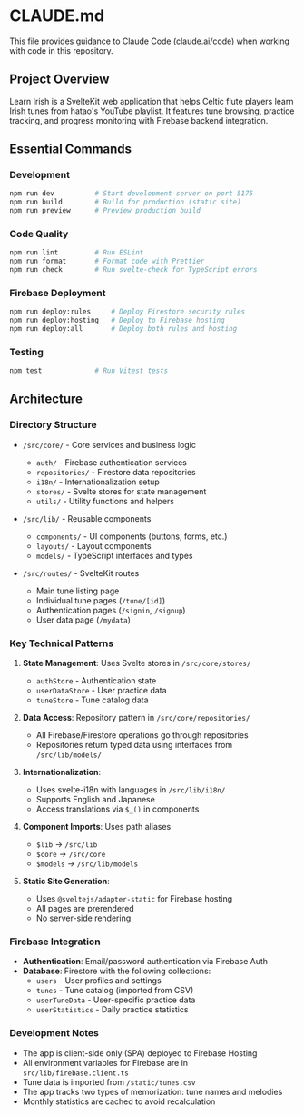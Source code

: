 # CLAUDE.md

This file provides guidance to Claude Code (claude.ai/code) when working with code in this repository.

## Project Overview

Learn Irish is a SvelteKit web application that helps Celtic flute players learn Irish tunes from hatao's YouTube playlist. It features tune browsing, practice tracking, and progress monitoring with Firebase backend integration.

## Essential Commands

### Development
```bash
npm run dev          # Start development server on port 5175
npm run build        # Build for production (static site)
npm run preview      # Preview production build
```

### Code Quality
```bash
npm run lint         # Run ESLint
npm run format       # Format code with Prettier
npm run check        # Run svelte-check for TypeScript errors
```

### Firebase Deployment
```bash
npm run deploy:rules     # Deploy Firestore security rules
npm run deploy:hosting   # Deploy to Firebase hosting
npm run deploy:all       # Deploy both rules and hosting
```

### Testing
```bash
npm test             # Run Vitest tests
```

## Architecture

### Directory Structure
- `/src/core/` - Core services and business logic
  - `auth/` - Firebase authentication services
  - `repositories/` - Firestore data repositories
  - `i18n/` - Internationalization setup
  - `stores/` - Svelte stores for state management
  - `utils/` - Utility functions and helpers

- `/src/lib/` - Reusable components
  - `components/` - UI components (buttons, forms, etc.)
  - `layouts/` - Layout components
  - `models/` - TypeScript interfaces and types

- `/src/routes/` - SvelteKit routes
  - Main tune listing page
  - Individual tune pages (`/tune/[id]`)
  - Authentication pages (`/signin`, `/signup`)
  - User data page (`/mydata`)

### Key Technical Patterns

1. **State Management**: Uses Svelte stores in `/src/core/stores/`
   - `authStore` - Authentication state
   - `userDataStore` - User practice data
   - `tuneStore` - Tune catalog data

2. **Data Access**: Repository pattern in `/src/core/repositories/`
   - All Firebase/Firestore operations go through repositories
   - Repositories return typed data using interfaces from `/src/lib/models/`

3. **Internationalization**: 
   - Uses svelte-i18n with languages in `/src/lib/i18n/`
   - Supports English and Japanese
   - Access translations via `$_()` in components

4. **Component Imports**: Uses path aliases
   - `$lib` → `/src/lib`
   - `$core` → `/src/core`
   - `$models` → `/src/lib/models`

5. **Static Site Generation**:
   - Uses `@sveltejs/adapter-static` for Firebase hosting
   - All pages are prerendered
   - No server-side rendering

### Firebase Integration

- **Authentication**: Email/password authentication via Firebase Auth
- **Database**: Firestore with the following collections:
  - `users` - User profiles and settings
  - `tunes` - Tune catalog (imported from CSV)
  - `userTuneData` - User-specific practice data
  - `userStatistics` - Daily practice statistics

### Development Notes

- The app is client-side only (SPA) deployed to Firebase Hosting
- All environment variables for Firebase are in `src/lib/firebase.client.ts`
- Tune data is imported from `/static/tunes.csv`
- The app tracks two types of memorization: tune names and melodies
- Monthly statistics are cached to avoid recalculation